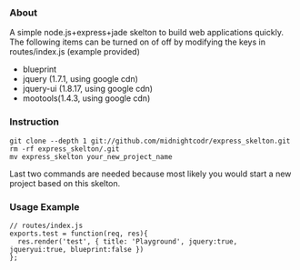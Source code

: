 ### About
A simple node.js+express+jade skelton to build web applications quickly. The following items can be turned on of off by modifying the keys in routes/index.js (example provided)

* blueprint
* jquery (1.7.1, using google cdn)
* jquery-ui (1.8.17, using google cdn)
* mootools(1.4.3, using google cdn)



### Instruction
	git clone --depth 1 git://github.com/midnightcodr/express_skelton.git
	rm -rf express_skelton/.git
	mv express_skelton your_new_project_name	
Last two commands are needed because most likely you would start a new project based on this skelton.

### Usage Example
	// routes/index.js
	exports.test = function(req, res){
	  res.render('test', { title: 'Playground', jquery:true, jqueryui:true, blueprint:false })
	};
